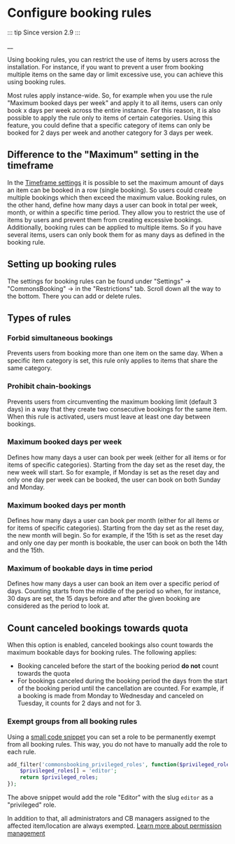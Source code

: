 #  Configure booking rules

::: tip Since version 2.9
:::

__

Using booking rules, you can restrict the use of items by users across the installation.
For instance, if you want to prevent a user from booking multiple items on the same day
or limit excessive use, you can achieve this using booking rules.

Most rules apply instance-wide. So, for example when you use the rule "Maximum booked days per week"
and apply it to all items, users can only book x days per week across the entire instance.
For this reason, it is also possible to apply the rule only to items of certain categories.
Using this feature, you could define that a specific category of items can only be booked for 2 days per week
and another category for 3 days per week.

## Difference to the "Maximum" setting in the timeframe
In the [Timeframe settings](/en/documentation/first-steps/booking-timeframes-manage) it is possible to set
the maximum amount of days an item can be booked in a row (single booking). So users could create multiple bookings which then exceed the maximum value.
Booking rules, on the other hand, define how many days a user can book in total per week, month, or within a specific time period.
They allow you to restrict the use of items by users and prevent them from creating excessive bookings.
Additionally, booking rules can be applied to multiple items. So if you have several items, users can only book them for as many days as defined in the booking rule.

## Setting up booking rules

The settings for booking rules can be found under "Settings" -> "CommonsBooking" ->
in the "Restrictions" tab. Scroll down all the way to the bottom. There you can add or delete rules.

##  Types of rules

###  Forbid simultaneous bookings

Prevents users from booking more than one item on the same day.
When a specific item category is set, this rule only applies to items that share the same category.

###  Prohibit chain-bookings

Prevents users from circumventing the maximum booking limit (default 3 days)
in a way that they create two consecutive bookings for the same item.
When this rule is activated, users must leave at least one day between bookings.

###  Maximum booked days per week

Defines how many days a user can book per week (either for all items or for items of specific categories).
Starting from the day set as the reset day, the new week will start.
So for example, if Monday is set as the reset day and only one day per week
can be booked, the user can book on both Sunday and Monday.

###  Maximum booked days per month

Defines how many days a user can book per month (either for all items or for items of specific categories).
Starting from the day set as the reset day, the new month will begin.
So for example, if the 15th is set as the reset day and only one day per month
is bookable, the user can book on both the 14th and the 15th.

###  Maximum of bookable days in time period

Defines how many days a user can book an item over a specific period of days.
Counting starts from the middle of the period so when, for instance, 30 days are set,
the 15 days before and after the given booking are considered as the period to look at.

##  Count canceled bookings towards quota

When this option is enabled, canceled bookings also count towards the maximum bookable days for booking rules. The following applies:

  * Booking canceled before the start of the booking period **do not** count towards the quota
  * For bookings canceled during the booking period the days from the start of the booking period until the cancellation are counted. For example, if a booking is made from Monday to Wednesday and canceled on Tuesday, it counts for 2 days and not for 3.

###  Exempt groups from all booking rules

Using a [small code snippet](/en/documentation/administration/hooks-and-filters) you can set
a role to be permanently exempt from all booking rules. This way, you do not have to manually add the role to each rule.

```php
add_filter('commonsbooking_privileged_roles', function($privileged_roles) {
    $privileged_roles[] = 'editor';
    return $privileged_roles;
});
```

The above snippet would add the role "Editor" with the slug `editor` as a "privileged" role.

In addition to that, all administrators and CB managers assigned to the affected item/location are always exempted.
[Learn more about permission management](/en/documentation/basics/permission-management)
